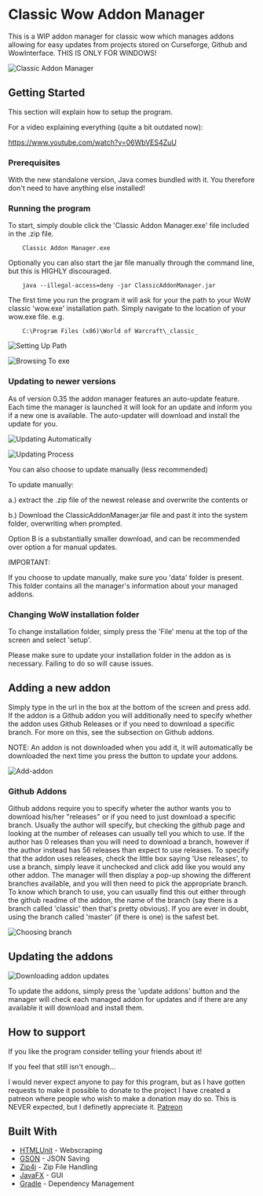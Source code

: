 # Classic Wow Addon Manager

This is a WIP addon manager for classic wow which manages addons allowing  for easy updates from projects stored on Curseforge, Github and WowInterface. THIS IS ONLY FOR WINDOWS!

![Classic Addon Manager](https://user-images.githubusercontent.com/18148143/63517528-6d361700-c4ef-11e9-838f-cb330e925700.png)

## Getting Started

This section will explain how to setup the program.

For a video explaining everything (quite a bit outdated now):

https://www.youtube.com/watch?v=06WbVES4ZuU

### Prerequisites

With the new standalone version, Java comes bundled with it. You therefore don't need to have anything else installed!

### Running the program

To start, simply double click the 'Classic Addon Manager.exe' file included in the .zip file.

```
    Classic Addon Manager.exe
```

Optionally you can also start the jar file manually through the command line, but this is HIGHLY discouraged.

```
    java --illegal-access=deny -jar ClassicAddonManager.jar
```

The first time you run the program it will ask for your the path to your WoW classic 'wow.exe' installation path. 
Simply navigate to the location of your wow.exe file. e.g.
```
    C:\Program Files (x86)\World of Warcraft\_classic_
```

![Setting Up Path](https://user-images.githubusercontent.com/18148143/63517516-6a3b2680-c4ef-11e9-92f6-3e6cca0081d3.png)

![Browsing To exe](https://user-images.githubusercontent.com/18148143/63517513-69a29000-c4ef-11e9-8e21-6b627a42ba73.png)

### Updating to newer versions

As of version 0.35 the addon manager features an auto-update feature.
Each time the manager is launched it will look for an update and inform
you if a new one is available. The auto-updater will download and install the update for you.

![Updating Automatically](https://user-images.githubusercontent.com/18148143/63517508-6909f980-c4ef-11e9-9f97-40cbfb9bb9ad.png)

![Updating Process](https://user-images.githubusercontent.com/18148143/63517512-69a29000-c4ef-11e9-9b68-ef97a0d043a0.png)


You can also choose to update manually (less recommended)

To update manually:
 
a.) extract the .zip file of the newest release and overwrite the contents or
  
b.) Download the ClassicAddonManager.jar file and past it into the
system folder, overwriting when prompted.

Option B is a substantially smaller download, and can be recommended over option a for manual updates.

IMPORTANT:

If you choose to update manually, make sure you 'data' folder is present. 
This folder contains all the manager's information about your managed addons.

### Changing WoW installation folder

To change installation folder, simply press the 'File' menu at the top of the screen and select 'setup'.

Please make sure to update your installation folder in the addon as is necessary. Failing to do so will cause issues.


## Adding a new addon

Simply type in the url in the box at the bottom of the screen and press add. If the addon is a Github addon you will additionally need to specify whether the addon uses Github Releases or if you need to download a specific branch. For more on this, see the subsection on Github addons.

NOTE: An addon is not downloaded when you add it, it will automatically be downloaded the next time you press the button to update your addons.

![Add-addon](https://user-images.githubusercontent.com/18148143/63619055-f5024b00-c5ed-11e9-9073-c59830562141.png)

### Github Addons

Github addons require you to specify wheter the author wants you to download his/her "releases" or if you need to just download a specific branch. Usually the author will specify, but checking the github page and looking at the number of releases can usually tell you which to use. If the author has 0 releases than you will need to download a branch, however if the author instead has 56 releases than expect to use releases. To specify that the addon uses releases, check the little box saying 'Use releases', to use a branch, simply leave it unchecked and click add like you would any other addon. The manager will then display a pop-up showing the different branches available, and you will then need to pick the appropriate branch. To know which branch to use, you can usually find this out either through the github readme of the addon, the name of the branch (say there is a branch called 'classic' then that's pretty obvious). If you are ever in doubt, using the branch called 'master' (if there is one) is the safest bet.

![Choosing branch](https://user-images.githubusercontent.com/18148143/63619058-f764a500-c5ed-11e9-977f-ce1429ef0ead.png)


## Updating the addons

![Downloading addon updates](https://user-images.githubusercontent.com/18148143/63517510-6909f980-c4ef-11e9-9ec3-c31f54327cb9.png)

To update the addons, simply press the 'update addons' button and the manager will check each managed addon for updates and if there are any available it will download and install them.


## How to support

If you like the program consider telling your friends about it!


If you feel that still isn't enough...

I would never expect anyone to pay for this program, but as I have gotten requests to make it possible to donate to the project I have created a patreon where people who wish to make a donation may do so. This is NEVER expected, but I definetly appreciate it. [Patreon](https://www.patreon.com/ClassicAddonManager)

## Built With

* [HTMLUnit](http://htmlunit.sourceforge.net/) - Webscraping
* [GSON](https://github.com/google/gson) - JSON Saving
* [Zip4j](https://github.com/srikanth-lingala/zip4j) - Zip File Handling
* [JavaFX](https://openjfx.io/) - GUI
* [Gradle](https://gradle.org/) - Dependency Management

